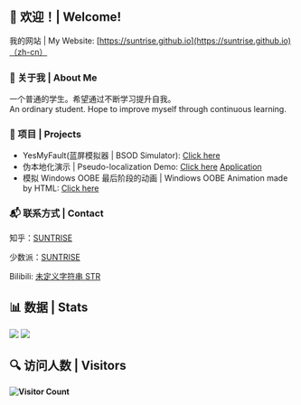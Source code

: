 ## 👋 欢迎！| Welcome!
我的网站 | My Website: [https://suntrise.github.io](https://suntrise.github.io)（zh-cn）

### 🎨 关于我 | About Me
一个普通的学生。希望通过不断学习提升自我。<br>
An ordinary student. Hope to improve myself through continuous learning.

### 📕 项目 | Projects
* YesMyFault(蓝屏模拟器 | BSOD Simulator): [Click here](https://suntrise.github.io/yesmyfault)
* 伪本地化演示 | Pseudo-localization Demo: [Click here](https://suntrise.github.io/pseudo) [Application](https://github.com/suntrise/Pseudo-localization-Demo)
* 模拟 Windows OOBE 最后阶段的动画 | Windiows OOBE Animation made by HTML: [Click here](https://suntrise.github.io/project/OOBE/)
  
### 📬 联系方式 | Contact

知乎：[SUNTRISE](https://www.zhihu.com/people/suntrise)

少数派：[SUNTRISE](https://sspai.com/u/suntrise)

Bilibili: [未定义字符串 STR](https://space.bilibili.com/451475014)

## 📊 数据 | Stats

<picture>
  <source media="(prefers-color-scheme: dark)" srcset="https://github-readme-stats.vercel.app/api?username=suntrise&show_icons=true&theme=dark">
  <source media="(prefers-color-scheme: light)" srcset="https://github-readme-stats.vercel.app/api?username=suntrise&show_icons=true">
  <img src="https://github-readme-stats.vercel.app/api?username=WhatDamon&show_icons=true">
</picture>
<picture>
  <source media="(prefers-color-scheme: dark)" srcset="https://github-readme-stats.vercel.app/api/top-langs/?username=suntrise&theme=dark">
  <source media="(prefers-color-scheme: light)" srcset="https://github-readme-stats.vercel.app/api/top-langs/?username=suntrise">
  <img src="https://github-readme-stats.vercel.app/api/top-langs/?username=suntrise">
</picture>
<br />

## 🔍 访问人数 | Visitors
**![Visitor Count](https://profile-counter.glitch.me/suntrise/count.svg)**
